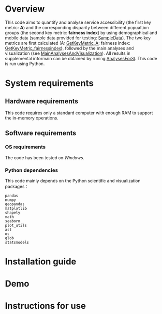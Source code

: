 # Overview
This code aims to quantify and analyse service accessibility (the first key metric: **A**) and the corresponding disparity between different popualtion groups (the second key metric: **fairness index**) by using demographical and mobile data (sample data provided for testing: [SampleData](/SampleData)). The two key metrics are first calculated (A: [GetKeyMetric_A](/GetKeyMetric_A.ipynb); fairness index: [GetKeyMetric_fairnessindex](/GetKeyMetric_fairnessindex.ipynb)), followed by the main analyses and visualization (see [MainAnalysesAndVisualization](/MainAnalysesAndVisualization)). All results in supplemental informain can be obtained by runing [AnalysesForSI](/AnalysesForSI.ipynb). This code is run using Python. 



# System requirements
## Hardware requirements
This code requires only a standard computer with enough RAM to support the in-memory operations.

## Software requirements
### OS requirements
The code has been tested on *Windows*.

### Python dependencies
This code mainly depends on the Python scientific and visualization packages：
```
pandas
numpy
geopandas
matplotlib
shapely
math
seaborn
plot_utils
ast
os
glob
statsmodels
```

# Installation guide

# Demo

# Instructions for use
